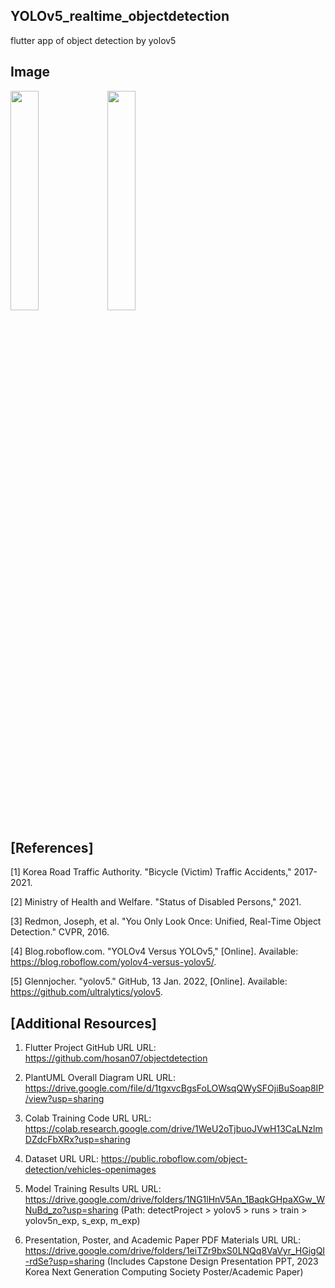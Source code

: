 ## YOLOv5_realtime_objectdetection
flutter app of object detection by yolov5

## Image
<img src = "https://github.com/hosan07/YOLOv5_realtime_objectdetection/assets/128561875/78085504-1539-4dd7-b253-f85033d114d4" width="30%" height="30%">
<img src = "https://github.com/hosan07/YOLOv5_realtime_objectdetection/assets/128561875/ba233876-c3d0-4f24-9121-cfe062d31c57" width="30%" height="30%">



## [References]

[1] Korea Road Traffic Authority. "Bicycle (Victim) Traffic Accidents," 2017-2021.

[2] Ministry of Health and Welfare. "Status of Disabled Persons," 2021.

[3] Redmon, Joseph, et al. "You Only Look Once: Unified, Real-Time Object Detection." CVPR, 2016.

[4] Blog.roboflow.com. "YOLOv4 Versus YOLOv5," [Online]. Available: https://blog.roboflow.com/yolov4-versus-yolov5/.

[5] Glennjocher. "yolov5." GitHub, 13 Jan. 2022, [Online]. Available: https://github.com/ultralytics/yolov5.


## [Additional Resources]

1. Flutter Project GitHub URL
URL: https://github.com/hosan07/objectdetection

2. PlantUML Overall Diagram URL
URL: https://drive.google.com/file/d/1tgxvcBgsFoLOWsqQWySFOjiBuSoap8IP/view?usp=sharing

3. Colab Training Code URL
URL: https://colab.research.google.com/drive/1WeU2oTjbuoJVwH13CaLNzlmDZdcFbXRx?usp=sharing

4. Dataset URL
URL: https://public.roboflow.com/object-detection/vehicles-openimages

5. Model Training Results URL
URL: https://drive.google.com/drive/folders/1NG1lHnV5An_1BaqkGHpaXGw_WNuBd_zo?usp=sharing
(Path: detectProject > yolov5 > runs > train > yolov5n_exp, s_exp, m_exp)

6. Presentation, Poster, and Academic Paper PDF Materials URL
URL: https://drive.google.com/drive/folders/1eiTZr9bxS0LNQq8VaVyr_HGigQI-rdSe?usp=sharing
(Includes Capstone Design Presentation PPT, 2023 Korea Next Generation Computing Society Poster/Academic Paper)


